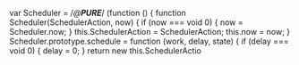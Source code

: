 var Scheduler = /*@__PURE__*/ (function () {
    function Scheduler(SchedulerAction, now) {
        if (now === void 0) {
            now = Scheduler.now;
        }
        this.SchedulerAction = SchedulerAction;
        this.now = now;
    }
    Scheduler.prototype.schedule = function (work, delay, state) {
        if (delay === void 0) {
            delay = 0;
        }
        return new this.SchedulerActio